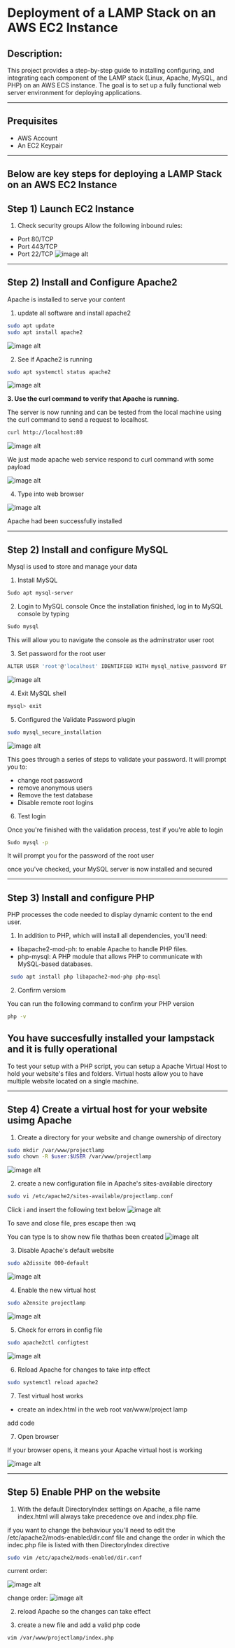 # Deployment of a LAMP Stack on an AWS EC2 Instance

## Description:
This project provides a step-by-step guide to installing configuring, and integrating each component of the LAMP stack (Linux, Apache, MySQL, and PHP) on an AWS ECS instance. The goal is to set up a fully functional web server environment for deploying applications.

---

## Prequisites
- AWS Account
- An EC2 Keypair

---
## Below are key steps for deploying a LAMP Stack on an AWS EC2 Instance

## Step 1) Launch EC2 Instance

1. Check security groups
Allow the following inbound rules:
- Port 80/TCP
- Port 443/TCP
- Port 22/TCP
![image alt](https://github.com/RamlaBurhan/ProjectBasedLearning/blob/e289665294bc6603898c9cf9c0a45246cf5d3880/LAMP_Stack/Images/Picture1.png)
---

## Step 2) Install and Configure Apache2

Apache is installed to serve your content

1. update all software and install apache2
```Bash
sudo apt update
sudo apt install apache2
```
![image alt](https://github.com/RamlaBurhan/ProjectBasedLearning/blob/e289665294bc6603898c9cf9c0a45246cf5d3880/LAMP_Stack/Images/Picture3.png)

2. See if Apache2 is running

```Bash
sudo apt systemctl status apache2
```
![image alt](https://github.com/RamlaBurhan/ProjectBasedLearning/blob/e289665294bc6603898c9cf9c0a45246cf5d3880/LAMP_Stack/Images/Picture2.png)

**3. Use the curl command to verify that Apache is running.**

The server is now running and can be tested from the local machine using the curl command to send a request to localhost.

```Bash
curl http://localhost:80
```
![image alt](https://github.com/RamlaBurhan/ProjectBasedLearning/blob/e289665294bc6603898c9cf9c0a45246cf5d3880/LAMP_Stack/Images/Picture10.png)

 We just made apache web service respond to curl command with some payload

![image alt](https://github.com/RamlaBurhan/ProjectBasedLearning/blob/e289665294bc6603898c9cf9c0a45246cf5d3880/LAMP_Stack/Images/Picture11.png)

4. Type into web browser 

![image alt](https://github.com/RamlaBurhan/ProjectBasedLearning/blob/e289665294bc6603898c9cf9c0a45246cf5d3880/LAMP_Stack/Images/Picture9.png)

Apache had been successfully installed

---

## Step 2) Install and configure MySQL

Mysql is used to store and manage your data

1. Install MySQL

```Bash
Sudo apt mysql-server
```

2. Login to MySQL console
Once the installation finished, log in to MySQL console by typing

```Bash
Sudo mysql
```
This will allow you to navigate the console as the adminstrator user root

3. Set password for the root user

```Bash
ALTER USER 'root'@'localhost' IDENTIFIED WITH mysql_native_password BY'*****';
```
![image alt](https://github.com/RamlaBurhan/ProjectBasedLearning/blob/e289665294bc6603898c9cf9c0a45246cf5d3880/LAMP_Stack/Images/Picture8.png)

4. Exit MySQL shell

```Bash
mysql> exit
```

5. Configured the Validate Password plugin

```Bash
sudo mysql_secure_installation
```
![image alt](https://github.com/RamlaBurhan/ProjectBasedLearning/blob/e289665294bc6603898c9cf9c0a45246cf5d3880/LAMP_Stack/Images/Picture7.png)

This goes through a series of steps to validate your password. It will prompt you to:
- change root password
- remove anonymous users 
- Remove the test database
- Disable remote root logins

6. Test login

Once you're finished with the validation process, test if you're able to login

```Bash
Sudo mysql -p
```
It will prompt you for the password of the root user



once you've checked, your MySQL server is now installed and secured

---

## Step 3) Install and configure PHP

PHP processes the code needed to display dynamic content to the end user.

1. In addition to PHP, which will install all dependencies, you'll need:
- libapache2-mod-ph: to enable Apache to handle PHP files. 
- php-mysql: A PHP module that allows PHP to communicate with MySQL-based databases.

```BASH
 sudo apt install php libapache2-mod-php php-msql
 ```
2. Confirm versiom

You can run the following command to confirm your PHP version

```Bash
php -v
```



## You have succesfully installed your lampstack and it is fully operational

To test your setup with a PHP script, you can setup a Apache Virtual Host to hold your website's files and folders. Virtual hosts allow you to have multiple website located on a single machine. 

---

## Step 4) Create a virtual host for your website usimg Apache

1. Create a directory for your website and change ownership of directory

```Bash 
sudo mkdir /var/www/projectlamp
sudo chown -R $user:$USER /var/www/projectlamp
```
![image alt](https://github.com/RamlaBurhan/ProjectBasedLearning/blob/e289665294bc6603898c9cf9c0a45246cf5d3880/LAMP_Stack/Images/Picture19.png)

2) create a new configuration file in Apache's sites-available directory

```Bash
sudo vi /etc/apache2/sites-available/projectlamp.conf
```
Click i and insert the following text below
![image alt](https://github.com/RamlaBurhan/ProjectBasedLearning/blob/e289665294bc6603898c9cf9c0a45246cf5d3880/LAMP_Stack/Images/Picture13.png)

To save and close file, pres escape then :wq

You can type ls to show new file thathas been created
![image alt](https://github.com/RamlaBurhan/ProjectBasedLearning/blob/e289665294bc6603898c9cf9c0a45246cf5d3880/LAMP_Stack/Images/Picture17.png)

3. Disable Apache's default website 

```Bash
sudo a2dissite 000-default
```
![image alt](https://github.com/RamlaBurhan/ProjectBasedLearning/blob/e289665294bc6603898c9cf9c0a45246cf5d3880/LAMP_Stack/Images/Picture14.png)

4. Enable the new virtual host 

```Bash
sudo a2ensite projectlamp
```
![image alt](https://github.com/RamlaBurhan/ProjectBasedLearning/blob/e289665294bc6603898c9cf9c0a45246cf5d3880/LAMP_Stack/Images/Picture16.png)


5. Check for errors in config file

```Bash
sudo apache2ctl configtest
```
![image alt](https://github.com/RamlaBurhan/ProjectBasedLearning/blob/e289665294bc6603898c9cf9c0a45246cf5d3880/LAMP_Stack/Images/Picture12.png)

6. Reload Apache for changes to take intp effect

```Bash
sudo systemctl reload apache2
```

7. Test virtual host works
- create an index.html in the web root var/www/project lamp

add code

7. Open browser

If your browser opens, it means your Apache virtual host is working

![image alt](https://github.com/RamlaBurhan/ProjectBasedLearning/blob/641bc8e2834cf4e6a89696bf8eda74e2d9837ac9/LAMP_Stack/Images/Picture25.png)

--- 

## Step 5) Enable PHP on the website

1. With the default DirectoryIndex settings on Apache, a file name index.html will always take precedence ove and index.php file.

if you want to change the behaviour you'll need to edit  the /etc/apache2/mods-enabled/dir.conf file and change the order in which the indec.php file is listed with then DirectoryIndex directive

```Bash
sudo vim /etc/apache2/mods-enabled/dir.conf
```
current order:

![image alt](https://github.com/RamlaBurhan/ProjectBasedLearning/blob/551ca6d895bb8c4c302ea301661261f666a047c3/LAMP_Stack/Images/Picture23.png)

change order:
![image alt](https://github.com/RamlaBurhan/ProjectBasedLearning/blob/551ca6d895bb8c4c302ea301661261f666a047c3/LAMP_Stack/Images/Picture22.png)

2. reload Apache so the changes can take effect


3. create a new file and add a valid php code

```Bash
vim /var/www/projectlamp/index.php
```

<?php
phpinfo() ;

4. Check PHP installation has worked

If you can see the following in your browser, the php installation has been successfully installed

- This page provide information about your server from the perspective of PHP. It is usefull for debugging and to ensure that your setting are being applied correctly
![image alt](https://github.com/RamlaBurhan/ProjectBasedLearning/blob/551ca6d895bb8c4c302ea301661261f666a047c3/LAMP_Stack/Images/Picture21.png)

5. Remove index.php. file

After checking the relevant information about you PHP server, it is best to remove the file you created as it contains sensitive information about you php environment and your ubuntu server

![image alt](https://github.com/RamlaBurhan/ProjectBasedLearning/blob/e289665294bc6603898c9cf9c0a45246cf5d3880/LAMP_Stack/Images/Picture20.png) 






